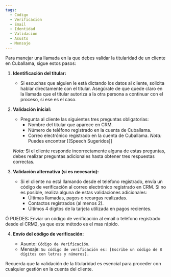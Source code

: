 ```yaml
---
tags:
  - Código
  - Verificacion
  - Email
  - Identidad
  - Validación
  - Asusto
  - Mensaje
---
```

Para manejar una llamada en la que debes validar la titularidad de un cliente en Cuballama, sigue estos pasos:

1. **Identificación del titular:**
    
    - Si escuchas que alguien le está dictando los datos al cliente, solicita hablar directamente con el titular. Asegúrate de que quede claro en la llamada que el titular autoriza a la otra persona a continuar con el proceso, si ese es el caso.
2. **Validación inicial:**
    
    - Pregunta al cliente las siguientes tres preguntas obligatorias:
        - Nombre del titular que aparece en CRM.
        - Número de teléfono registrado en la cuenta de Cuballama.
        - Correo electrónico registrado en la cuenta de Cuballama.
		_Nota:_ Puedes encontrar [[Speech Sugeridos]]
		
    _Nota:_ Si el cliente responde incorrectamente alguna de estas preguntas, debes realizar preguntas adicionales hasta obtener tres respuestas correctas.
    
3. **Validación alternativa (si es necesario):**
    
    - Si el cliente no está llamando desde el teléfono registrado, envía un código de verificación al correo electrónico registrado en CRM. Si no es posible, realiza alguna de estas validaciones adicionales:
        - Últimas llamadas, pagos o recargas realizadas.
        - Contactos registrados (al menos 2).
        - Últimos 4 dígitos de la tarjeta utilizada en pagos recientes.

Ó PUEDES: Enviar un código de verificación al email o teléfono registrado desde el CRM2, ya que este método es el mas rápido.

4. **Envío del código de verificación:**
    
    - Asunto: `Código de Verificación`.
    - Mensaje: `Su código de verificación es: [Escribe un código de 8 dígitos con letras y números].`

Recuerda que la validación de la titularidad es esencial para proceder con cualquier gestión en la cuenta del cliente.